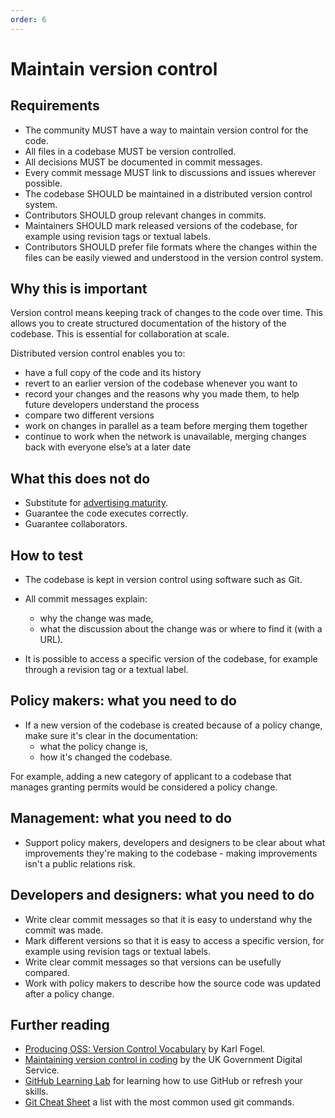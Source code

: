 ```yaml
---
order: 6
---
```


# Maintain version control

## Requirements

* The community MUST have a way to maintain version control for the code.
* All files in a codebase MUST be version controlled.
* All decisions MUST be documented in commit messages.
* Every commit message MUST link to discussions and issues wherever possible.
* The codebase SHOULD be maintained in a distributed version control system.
* Contributors SHOULD group relevant changes in commits.
* Maintainers SHOULD mark released versions of the codebase, for example using revision tags or textual labels.
* Contributors SHOULD prefer file formats where the changes within the files can be easily viewed and understood in the version control system.

## Why this is important

Version control means keeping track of changes to the code over time. This allows you to create structured documentation of the history of the codebase. This is essential for collaboration at scale.

Distributed version control enables you to:

* have a full copy of the code and its history
* revert to an earlier version of the codebase whenever you want to
* record your changes and the reasons why you made them, to help future developers understand the process
* compare two different versions
* work on changes in parallel as a team before merging them together
* continue to work when the network is unavailable, merging changes back with everyone else’s at a later date

## What this does not do

* Substitute for [advertising maturity](document-maturity.md).
* Guarantee the code executes correctly.
* Guarantee collaborators.

## How to test

* The codebase is kept in version control using software such as Git.

* All commit messages explain:
  * why the change was made,
  * what the discussion about the change was or where to find it (with a URL).
* It is possible to access a specific version of the codebase, for example through a revision tag or a textual label.

## Policy makers: what you need to do

* If a new version of the codebase is created because of a policy change, make sure it's clear in the documentation:
  * what the policy change is,
  * how it's changed the codebase.

For example, adding a new category of applicant to a codebase that manages granting permits would be considered a policy change.

## Management: what you need to do

* Support policy makers, developers and designers to be clear about what improvements they're making to the codebase - making improvements isn't a public relations risk.

## Developers and designers: what you need to do

* Write clear commit messages so that it is easy to understand why the commit was made.
* Mark different versions so that it is easy to access a specific version, for example using revision tags or textual labels.
* Write clear commit messages so that versions can be usefully compared.
* Work with policy makers to describe how the source code was updated after a policy change.

## Further reading

* [Producing OSS: Version Control Vocabulary](https://producingoss.com/en/vc.html#vc-vocabulary) by Karl Fogel.
* [Maintaining version control in coding](https://www.gov.uk/service-manual/technology/maintaining-version-control-in-coding) by the UK Government Digital Service.
* [GitHub Learning Lab](https://lab.github.com/) for learning how to use GitHub or refresh your skills.
* [Git Cheat Sheet](https://education.github.com/git-cheat-sheet-education.pdf) a list with the most common used git commands.
